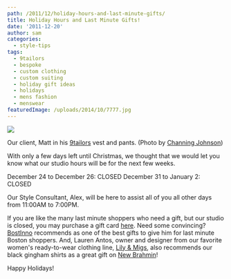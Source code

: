 ```yaml
---
path: /2011/12/holiday-hours-and-last-minute-gifts/
title: Holiday Hours and Last Minute Gifts!
date: '2011-12-20'
author: sam
categories:
  - style-tips
tags:
  - 9tailors
  - bespoke
  - custom clothing
  - custom suiting
  - holiday gift ideas
  - holidays
  - mens fashion
  - menswear
featuredImage: /uploads/2014/10/7777.jpg
---
```

[![](http://2.bp.blogspot.com/-ZxQea60-3dM/TvCrdwxjpdI/AAAAAAAAKg4/Jqg4AayJPqA/s640/9TailorsFallShoot-421.jpg)](http://2.bp.blogspot.com/-ZxQea60-3dM/TvCrdwxjpdI/AAAAAAAAKg4/Jqg4AayJPqA/s1600/9TailorsFallShoot-421.jpg)

Our client, Matt in his [9tailors](http://9tailors.com/) vest and pants. (Photo by [Channing Johnson](http://www.channingjohnsonphoto.com/))

With only a few days left until Christmas, we thought that we would let you know what our studio hours will be for the next few weeks.

December 24 to December 26: CLOSED
December 31 to January 2: CLOSED

Our Style Consultant, Alex, will be here to assist all of you all other days from 11:00AM to 7:00PM.

If you are like the many last minute shoppers who need a gift, but our studio is closed, you may purchase a gift card [here](http://www.9tailors.com/gifts). Need some convincing? [BostInno](http://bostinno.com/2011/12/19/hey-procrastinators-weve-got-you-covered-last-minute-boston-gift-guide-for-him-her-the-kids/) recommends as one of the best gifts to give him for last minute Boston shoppers. And, Lauren Antos, owner and designer from our favorite women's ready-to-wear clothing line, [Lily & Migs](http://www.lilyandmigs.com/home/Lily_%26_Migs___The_Official_Site_and_Online_Store.html), also recommends our black gingham shirts as a great gift on [New Brahmin](http://www.newbrahmin.com/blog/2011/12/19/holiday-madness-jenn-barron-lauren-antos-of-lilymigs.html)!

Happy Holidays!